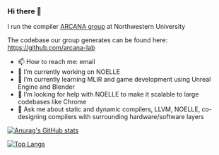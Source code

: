 ### Hi there 👋

<!--
**scampanoni/scampanoni** is a ✨ _special_ ✨ repository because its `README.md` (this file) appears on your GitHub profile.

Here are some ideas to get you started:
- 👯 I’m looking to collaborate on ...
- ⚡ Fun fact: ...
-->
I run the compiler [ARCANA group](https://users.cs.northwestern.edu/~simonec/Team.html#Current) at Northwestern University

The codebase our group generates can be found here: https://github.com/arcana-lab


- 📫 How to reach me: email
- 🔭 I’m currently working on NOELLE
- 🌱 I’m currently learning MLIR and game development using Unreal Engine and Blender
- 🤔 I’m looking for help with NOELLE to make it scalable to large codebases like Chrome
- 💬 Ask me about static and dynamic compilers, LLVM, NOELLE, co-designing compilers with surrounding hardware/software layers

[![Anurag's GitHub stats](https://github-readme-stats.vercel.app/api?username=scampanoni&count_private=true&show_icons=true)](https://github.com/anuraghazra/github-readme-stats)

[![Top Langs](https://github-readme-stats.vercel.app/api/top-langs/?username=scampanoni&layout=compact)](https://github.com/anuraghazra/github-readme-stats)
